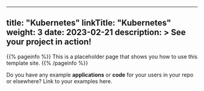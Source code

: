 
---
title: "Kubernetes"
linkTitle: "Kubernetes"
weight: 3
date: 2023-02-21
description: >
  See your project in action!
---

{{% pageinfo %}}
This is a placeholder page that shows you how to use this template site.
{{% /pageinfo %}}

Do you have any example **applications** or **code** for your users in your repo or elsewhere? Link to your examples here.

